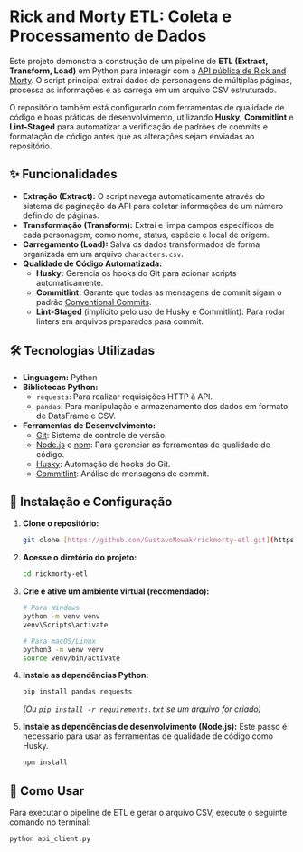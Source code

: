 # Rick and Morty ETL: Coleta e Processamento de Dados

Este projeto demonstra a construção de um pipeline de **ETL (Extract, Transform, Load)** em Python para interagir com a [API pública de Rick and Morty](https://rickandmortyapi.com/). O script principal extrai dados de personagens de múltiplas páginas, processa as informações e as carrega em um arquivo CSV estruturado.

O repositório também está configurado com ferramentas de qualidade de código e boas práticas de desenvolvimento, utilizando **Husky**, **Commitlint** e **Lint-Staged** para automatizar a verificação de padrões de commits e formatação de código antes que as alterações sejam enviadas ao repositório.

## ✨ Funcionalidades

- **Extração (Extract):** O script navega automaticamente através do sistema de paginação da API para coletar informações de um número definido de páginas.
- **Transformação (Transform):** Extrai e limpa campos específicos de cada personagem, como nome, status, espécie e local de origem.
- **Carregamento (Load):** Salva os dados transformados de forma organizada em um arquivo `characters.csv`.
- **Qualidade de Código Automatizada:**
  - **Husky:** Gerencia os hooks do Git para acionar scripts automaticamente.
  - **Commitlint:** Garante que todas as mensagens de commit sigam o padrão [Conventional Commits](https://www.conventionalcommits.org/en/v1.0.0/).
  - **Lint-Staged** (implícito pelo uso de Husky e Commitlint): Para rodar linters em arquivos preparados para commit.

## 🛠️ Tecnologias Utilizadas

- **Linguagem:** Python
- **Bibliotecas Python:**
  - `requests`: Para realizar requisições HTTP à API.
  - `pandas`: Para manipulação e armazenamento dos dados em formato de DataFrame e CSV.
- **Ferramentas de Desenvolvimento:**
  - [Git](https://git-scm.com/): Sistema de controle de versão.
  - [Node.js](https://nodejs.org/en) e [npm](https://www.npmjs.com/): Para gerenciar as ferramentas de qualidade de código.
  - [Husky](https://typicode.github.io/husky/): Automação de hooks do Git.
  - [Commitlint](https://commitlint.js.org/#/): Análise de mensagens de commit.

## 🚀 Instalação e Configuração

1.  **Clone o repositório:**
    ```bash
    git clone [https://github.com/GustavoNowak/rickmorty-etl.git](https://github.com/GustavoNowak/rickmorty-etl.git)
    ```
2.  **Acesse o diretório do projeto:**
    ```bash
    cd rickmorty-etl
    ```
3.  **Crie e ative um ambiente virtual (recomendado):**
    ```bash
    # Para Windows
    python -m venv venv
    venv\Scripts\activate

    # Para macOS/Linux
    python3 -m venv venv
    source venv/bin/activate
    ```
4.  **Instale as dependências Python:**
    ```bash
    pip install pandas requests
    ```
    *(Ou `pip install -r requirements.txt` se um arquivo for criado)*

5.  **Instale as dependências de desenvolvimento (Node.js):**
    Este passo é necessário para usar as ferramentas de qualidade de código como Husky.
    ```bash
    npm install
    ```

## 🏃 Como Usar

Para executar o pipeline de ETL e gerar o arquivo CSV, execute o seguinte comando no terminal:

```bash
python api_client.py